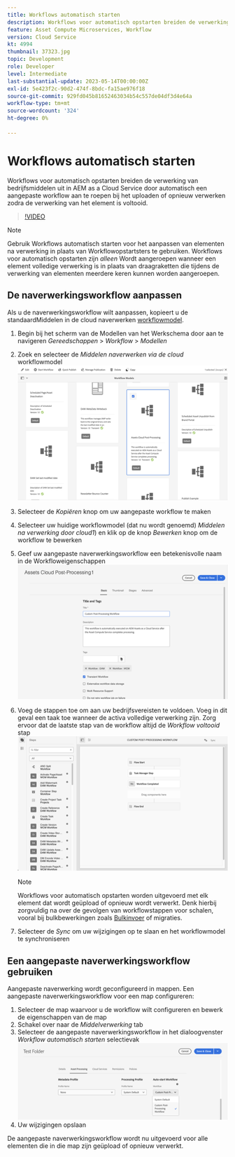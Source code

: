 ```yaml
---
title: Workflows automatisch starten
description: Workflows voor automatisch opstarten breiden de verwerking van bedrijfsmiddelen uit door automatisch een aangepaste workflow aan te roepen bij het uploaden of opnieuw verwerken.
feature: Asset Compute Microservices, Workflow
version: Cloud Service
kt: 4994
thumbnail: 37323.jpg
topic: Development
role: Developer
level: Intermediate
last-substantial-update: 2023-05-14T00:00:00Z
exl-id: 5e423f2c-90d2-474f-8bdc-fa15ae976f18
source-git-commit: 929fd045b81652463034b54c557de04df3d4e64a
workflow-type: tm+mt
source-wordcount: '324'
ht-degree: 0%

---
```


# Workflows automatisch starten

Workflows voor automatisch opstarten breiden de verwerking van bedrijfsmiddelen uit in AEM as a Cloud Service door automatisch een aangepaste workflow aan te roepen bij het uploaden of opnieuw verwerken zodra de verwerking van het element is voltooid.

>[!VIDEO](https://video.tv.adobe.com/v/37323?quality=12&learn=on)

>[!NOTE]
>
>Gebruik Workflows automatisch starten voor het aanpassen van elementen na verwerking in plaats van Workflowopstartsters te gebruiken. Workflows voor automatisch opstarten zijn _alleen_ Wordt aangeroepen wanneer een element volledige verwerking is in plaats van draagraketten die tijdens de verwerking van elementen meerdere keren kunnen worden aangeroepen.

## De naverwerkingsworkflow aanpassen

Als u de naverwerkingsworkflow wilt aanpassen, kopieert u de standaardMiddelen in de cloud naverwerken [workflowmodel](../../foundation/workflow/use-the-workflow-editor.md).

1. Begin bij het scherm van de Modellen van het Werkschema door aan te navigeren _Gereedschappen_ > _Workflow_ > _Modellen_
2. Zoek en selecteer de _Middelen naverwerken via de cloud_ workflowmodel<br/>
   ![Het workflowmodel voor naverwerking vanaf de cloud selecteren](assets/auto-start-workflow-select-workflow.png)
3. Selecteer de _Kopiëren_ knop om uw aangepaste workflow te maken
4. Selecteer uw huidige workflowmodel (dat nu wordt genoemd) _Middelen na verwerking door cloud1_) en klik op de knop _Bewerken_ knop om de workflow te bewerken
5. Geef uw aangepaste naverwerkingsworkflow een betekenisvolle naam in de Workfloweigenschappen<br/>
   ![De naam wijzigen](assets/auto-start-workflow-change-name.png)
6. Voeg de stappen toe om aan uw bedrijfsvereisten te voldoen. Voeg in dit geval een taak toe wanneer de activa volledige verwerking zijn. Zorg ervoor dat de laatste stap van de workflow altijd de _Workflow voltooid_ stap<br/>
   ![Workflowstappen toevoegen](assets/auto-start-workflow-customize-steps.png)

   >[!NOTE]
   >
   >Workflows voor automatisch opstarten worden uitgevoerd met elk element dat wordt geüpload of opnieuw wordt verwerkt. Denk hierbij zorgvuldig na over de gevolgen van workflowstappen voor schalen, vooral bij bulkbewerkingen zoals [Bulkinvoer](../../cloud-service/migration/bulk-import.md) of migraties.

7. Selecteer de _Sync_ om uw wijzigingen op te slaan en het workflowmodel te synchroniseren

## Een aangepaste naverwerkingsworkflow gebruiken

Aangepaste naverwerking wordt geconfigureerd in mappen. Een aangepaste naverwerkingsworkflow voor een map configureren:

1. Selecteer de map waarvoor u de workflow wilt configureren en bewerk de eigenschappen van de map
2. Schakel over naar de _Middelverwerking_ tab
3. Selecteer de aangepaste naverwerkingsworkflow in het dialoogvenster _Workflow automatisch starten_ selectievak<br/>
   ![De naverwerkingsworkflow instellen](assets/auto-start-workflow-set-workflow.png)
4. Uw wijzigingen opslaan

De aangepaste naverwerkingsworkflow wordt nu uitgevoerd voor alle elementen die in die map zijn geüpload of opnieuw verwerkt.
